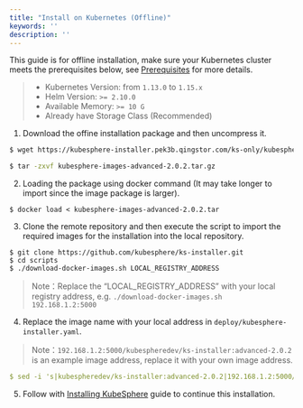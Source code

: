 ```yaml
---
title: "Install on Kubernetes (Offline)" 
keywords: ''
description: ''
---
```


This guide is for offline installation, make sure your Kubernetes cluster meets the prerequisites below, see [Prerequisites](../prerequisites) for more details.

> - Kubernetes Version: from `1.13.0` to `1.15.x`
> - Helm Version: `>= 2.10.0`
> - Available Memory: `>= 10 G`
> - Already have Storage Class (Recommended)

1. Download the offine installation package and then uncompress it.

```bash
$ wget https://kubesphere-installer.pek3b.qingstor.com/ks-only/kubesphere-images-advanced-2.0.2.tar.gz
```
 
```bash
$ tar -zxvf kubesphere-images-advanced-2.0.2.tar.gz
```

2. Loading the package using docker command (It may take longer to import since the image package is larger).

```
$ docker load < kubesphere-images-advanced-2.0.2.tar
```

3. Clone the remote repository and then execute the script to import the required images for the installation into the local repository.

```
$ git clone https://github.com/kubesphere/ks-installer.git
$ cd scripts
$ ./download-docker-images.sh LOCAL_REGISTRY_ADDRESS
```

> Note：Replace the “LOCAL_REGISTRY_ADDRESS” with your local registry address, e.g. `./download-docker-images.sh  192.168.1.2:5000`
   
4. Replace the image name with your local address in `deploy/kubesphere-installer.yaml`.

> Note：`192.168.1.2:5000/kubespheredev/ks-installer:advanced-2.0.2` is an example image address, replace it with your own image address.

```yaml
$ sed -i 's|kubespheredev/ks-installer:advanced-2.0.2|192.168.1.2:5000/kubespheredev/ks-installer:advanced-2.0.2|g' deploy/kubesphere-installer.yaml
```

5. Follow with [Installing KubeSphere](../install-on-k8s#installing-kubesphere) guide to continue this installation.